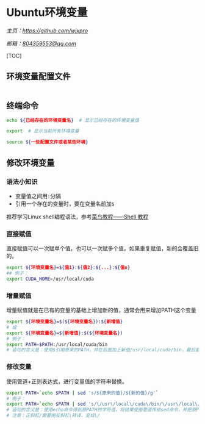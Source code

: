 # **Ubuntu环境变量**
*主页：https://github.com/wjxpro*

*邮箱：804359553@qq.com*

[TOC]

## 环境变量配置文件
```

```

## 终端命令
```bash
echo ${已经存在的环境变量名}  # 显示已经存在的环境变量值

export  # 显示当前所有环境变量

source ${一些配置文件或者某些环境}
```

## 修改环境变量
### 语法小知识
+ 变量值之间用`:`分隔
+ 引用一个存在的变量时，要在变量名前加`$`

推荐学习Linux shell编程语法，参考[菜鸟教程——Shell 教程](https://www.runoob.com/linux/linux-shell.html)

### 直接赋值
直接赋值可以一次赋单个值，也可以一次赋多个值。如果重复赋值，新的会覆盖旧的。
```bash
export ${环境变量名}=${值1}:${值2}:${...}:${值n}
## 例子：
export CUDA_HOME=/usr/local/cuda
```
### 增量赋值
增量赋值就是在已有的变量的基础上增加新的值，通常会用来增加PATH这个变量
```bash
export ${环境变量名}=$(${环境变量名}):${新增值}
# 或
export ${环境变量名}=${新增值}:$(${环境变量名})
# 例子：
export PATH=$PATH:/usr/local/cuda/bin
# 语句的含义是：使用$引用原来的PATH，并在后面加上新值/usr/local/cuda/bin，最后重新赋值给PATH
```
### 修改变量
使用管道+正则表达式，进行变量值的字符串替换。
```bash
export PATH=`echo $PATH | sed 's/${原来的值}/${新的值}/g'`
# 例子：
export PATH=`echo $PATH | sed 's/\/usr\/local\/cuda\/bin/\/usr\/local\/cuda-10.1\/bin/g'`
# 语句的含义是：使用echo命令得到原PATH的字符值，将结果使用管道传给sed命令，并把原PATH中的/usr/local/cuda/bin替换为/usr/local/cuda-10.1/bin，最后将得到的新字符串赋值给PATH
# 注意：正斜杠/需要用反斜杠\转译，变成\/
```

